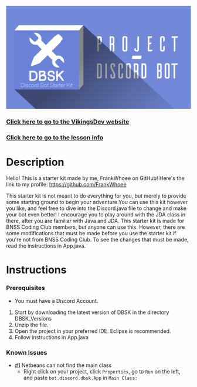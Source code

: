 ![DBSK Logo](assets/dbsk_isometric_poster.png)

### [Click here to go to the VikingsDev website](https://vikingsdev.github.io/)</br>
### [Click here to go to the lesson info](https://github.com/VikingsDev/Project-Discord-Bot)

# Description
Hello! This is a starter kit made by me, FrankWhoee on GitHub! Here's the link to my profile: https://github.com/FrankWhoee 

This starter kit is not meant to do everything for you, but merely to provide some starting ground to begin your adventure.You can use this kit however you like, and feel free to dive into the Discord.java file to change and make your bot even better! I encourage you to play around with the JDA class in there, after you are familiar with Java and JDA. This starter kit is made for BNSS Coding Club members, but anyone can use this. However, there are some modifications that must be made before you use the starter kit if you're not from BNSS Coding Club. To see the changes that must be made, read the instructions in App.java.

# Instructions

### Prerequisites
* You must have a Discord Account.

1. Start by downloading the latest version of DBSK in the directory DBSK_Versions
1. Unzip the file.
1. Open the project in your preferred IDE. Eclipse is recommended.
1. Follow instructions in App.java

### Known Issues
* [#1](https://github.com/VikingsDev/DBSK/issues/1) Netbeans can not find the main class 
  * Right click on your project, click `Properties`, go to `Run` on the left, and paste `bot.discord.dbsk.App` in `Main Class:`
